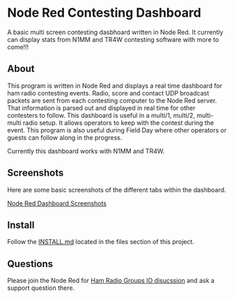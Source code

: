 Node Red Contesting Dashboard
==============

A basic multi screen contesting dasbhoard written in Node Red.  It currently can display stats from N1MM and TR4W contesting software with more to come!!!

## About

This program is written in Node Red and displays a real time dashboard for ham radio contesting events.  Radio, score and contact UDP broadcast packets are sent from each contesting computer to the Node Red server.  That information is parsed out and displayed in real time for other contesters to follow.  This dashboard is useful in a multi/1, multi/2, multi-multi radio setup.  It allows operators to keep with the contest during the event.  This program is also useful during Field Day where other operators or guests can follow along in the progress.

Currently this dashboard works with N1MM and TR4W.

## Screenshots

Here are some basic screenshots of the different tabs within the dashboard.

[Node Red Dashboard Screenshots](https://photos.app.goo.gl/J67xuLADBU3CMHYh7)

## Install

Follow the [INSTALL.md](https://github.com/kylekrieg/Node-Red-Contesting-Dashboard/blob/master/INSTALL.md) located in the files section of this project.

## Questions

Please join the Node Red for [Ham Radio Groups IO disucssion](https://groups.io/g/nodered-hamradio) and ask a support question there.

